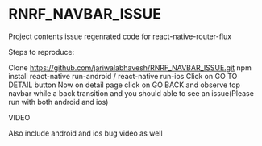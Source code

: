 # RNRF_NAVBAR_ISSUE

Project contents issue regenrated code for react-native-router-flux

Steps to reproduce:

Clone https://github.com/jariwalabhavesh/RNRF_NAVBAR_ISSUE.git
npm install
react-native run-android / react-native run-ios
Click on GO TO DETAIL button
Now on detail page click on GO BACK and observe top navbar while a back transition and you should able to see an issue(Please run with both android and ios)


VIDEO

Also include android and ios bug video as well

